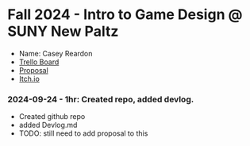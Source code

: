 # Fall 2024 - Intro to Game Design @ SUNY New Paltz
* Name: Casey Reardon
* [Trello Board](https://trello.com/b/Avqr8HAu)
* [Proposal](proposal.pdf)
* [Itch.io](https://deadname-th.itch.io/gamedev-project)

### 2024-09-24 - 1hr: Created repo, added devlog.
* Created github repo
* added Devlog.md
* TODO: still need to add proposal to this